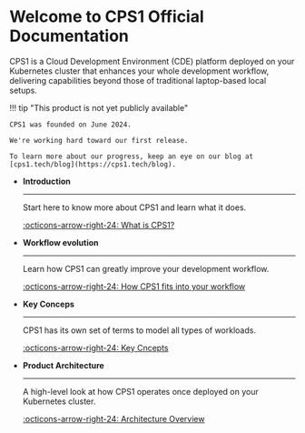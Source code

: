 # Welcome to CPS1 Official Documentation

CPS1 is a Cloud Development Environment (CDE) platform deployed on your Kubernetes cluster that enhances your whole development workflow, delivering capabilities beyond those of traditional laptop-based local setups.

!!! tip "This product is not yet publicly available"

    CPS1 was founded on June 2024.

    We're working hard toward our first release.

    To learn more about our progress, keep an eye on our blog at [cps1.tech/blog](https://cps1.tech/blog).

<div class="grid cards" markdown>

-   __Introduction__

    ---

    Start here to know more about CPS1 and learn what it does.

    [:octicons-arrow-right-24: What is CPS1?](what-is-cps1.md)

-   __Workflow evolution__

    ---

    Learn how CPS1 can greatly improve your development workflow.

    [:octicons-arrow-right-24: How CPS1 fits into your workflow](how-cps1-fits-workflow.md)

-   __Key Conceps__

    ---

    CPS1 has its own set of terms to model all types of workloads.

    [:octicons-arrow-right-24: Key Cncepts](key-concepts.md)

-   __Product Architecture__

    ---

    A high-level look at how CPS1 operates once deployed on your Kubernetes cluster.

    [:octicons-arrow-right-24: Architecture Overview](architecture-overview.md)

</div>


